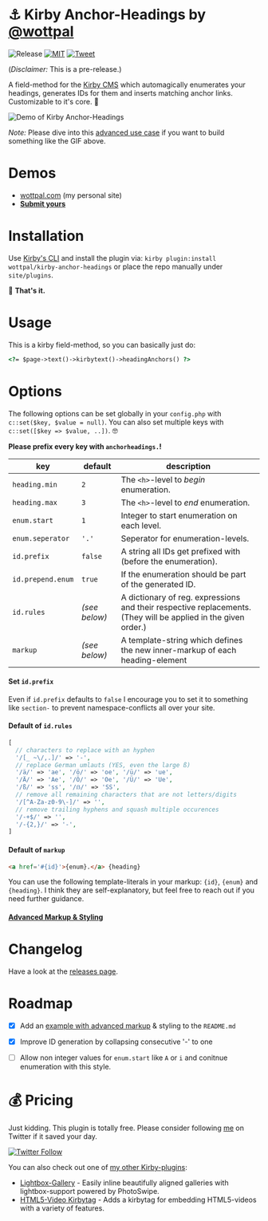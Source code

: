 # ⚓ Kirby Anchor-Headings by [@wottpal](https://twitter.com/wottpal)

<!-- Buttons -->
![Release](https://img.shields.io/github/release/wottpal/kirby-anchor-headings/all.svg)
[![MIT](https://img.shields.io/badge/license-MIT-blue.svg)](https://raw.githubusercontent.com/wottpal/kirby-anchor-headings/master/LICENSE)
[![Tweet](https://img.shields.io/twitter/url/https/github.com/wottpal/kirby-anchor-headings.svg?style=social)](https://twitter.com/intent/tweet?text=&#x2693;&#x20;&#x41;&#x6E;&#x63;&#x68;&#x6F;&#x72;&#x2D;&#x48;&#x65;&#x61;&#x64;&#x69;&#x6E;&#x67;&#x73;&#x20;&#x66;&#x6F;&#x72;&#x20;&#x40;&#x67;&#x65;&#x74;&#x6B;&#x69;&#x72;&#x62;&#x79;&#x20;&#x62;&#x79;&#x20;&#x40;&#x77;&#x6F;&#x74;&#x74;&#x70;&#x61;&#x6C;&url=https://git.io/v7aFU)


(_Disclaimer:_ This is a pre-release.)

A field-method for the [Kirby CMS](https://getkirby.com) which automagically enumerates your headings, generates IDs for them and inserts matching anchor links. Customizable to it's core. 🤘

![Demo of Kirby Anchor-Headings](demo.gif)

*Note:* Please dive into this [advanced use case](ADVANCED.md) if you want to build something like the GIF above.


# Demos

* [wottpal.com](http://wottpal.com/items/kirby-anchor-headings) (my personal site)
* **[Submit yours](https://twitter.com/wottpal)**


# Installation

Use [Kirby's CLI](https://github.com/getkirby/cli) and install the plugin via: `kirby plugin:install wottpal/kirby-anchor-headings` or place the repo manually under `site/plugins`.

🎉 **That's it.**


# Usage

This is a kirby field-method, so you can basically just do:

```html
<?= $page->text()->kirbytext()->headingAnchors() ?>
```


# Options

The following options can be set globally in your `config.php` with `c::set($key, $value = null)`. You can also set multiple keys with `c::set([$key => $value, ..])`. 🤓

**Please prefix every key with `anchorheadings.`!**

key               | default | description
----------------- | ------- | ------------------------------------------------
`heading.min`     | `2`     | The `<h>`-level to _begin_ enumeration.
`heading.max`     | `3`     | The `<h>`-level to _end_ enumeration.
`enum.start`      | `1`  | Integer to start enumeration on each level.
`enum.seperator`  | `'.'` | Seperator for enumeration-levels.
`id.prefix` | `false` | A string all IDs get prefixed with (before the enumeration).
`id.prepend.enum` | `true` | If the enumeration should be part of the generated ID.
`id.rules`        | _(see below)_ | A dictionary of reg. expressions and their respective replacements. (They will be applied in the given order.)
`markup`          | _(see below)_ | A template-string which defines the new inner-markup of each heading-element


#### Set `id.prefix`

Even if `id.prefix` defaults to `false` I encourage you to set it to something like `section-` to prevent namespace-conflicts all over your site.


#### Default of `id.rules`

```php
[
  // characters to replace with an hyphen
  '/[_ ~\/,.]/' => '-',
  // replace German umlauts (YES, even the large ß)
  '/ä/' => 'ae', '/ö/' => 'oe', '/ü/' => 'ue',
  '/Ä/' => 'Ae', '/Ö/' => 'Oe', '/Ü/' => 'Ue',
  '/ß/' => 'ss', '/ẞ/' => 'SS',
  // remove all remaining characters that are not letters/digits
  '/[^A-Za-z0-9\-]/' => '',
  // remove trailing hyphens and squash multiple occurences
  '/-+$/' => '',
  '/-{2,}/' => '-',
]
```

#### Default of `markup`

```html
<a href='#{id}'>{enum}.</a> {heading}
```

You can use the following template-literals in your markup: `{id}`, `{enum}` and `{heading}`. I think they are self-explanatory, but feel free to reach out if you need further guidance.

#### [Advanced Markup & Styling](ADVANCED.md)

# Changelog

Have a look at the [releases page](https://github.com/wottpal/kirby-anchor-headings/releases).


# Roadmap

- [x] Add an [example with advanced markup](ADVANCED.md) & styling to the `README.md`
- [x] Improve ID generation by collapsing consecutive '-' to one
- [ ] Allow non integer values for `enum.start` like `A` or `i` and conitnue enumeration with this style.



# 💰‍ Pricing
Just kidding. This plugin is totally free. Please consider following [me](https://twitter.com/wottpal) on Twitter if it saved your day.

[![Twitter Follow](https://img.shields.io/twitter/follow/wottpal.svg?style=social&label=Follow)](https://twitter.com/wottpal)

You can also check out one of [my other Kirby-plugins](https://wottpal.com/items/my-kirby-plugins):

* [Lightbox-Gallery](https://github.com/wottpal/kirby-lightbox-gallery) - Easily inline beautifully aligned galleries with lightbox-support powered by PhotoSwipe.
* [HTML5-Video Kirbytag](https://github.com/wottpal/kirby-video) - Adds a kirbytag for embedding HTML5-videos with a variety of features.
